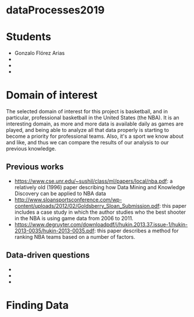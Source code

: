 # dataProcesses2019

# Students
- Gonzalo Flórez Arias
- 
-
-

# Domain of interest
The selected domain of interest for this project is basketball, and in particular, professional basketball in the United States (the NBA). It is an interesting domain, as more and more data is available daily as games are played, and being able to analyze all that data properly is starting to become a priority for professional teams. Also, it's a sport we know about and like, and thus we can compare the results of our analysis to our previous knowledge.

## Previous works
- https://www.cse.unr.edu/~sushil/class/ml/papers/local/nba.pdf: a relatively old (1996) paper describing how Data Mining and Knowledge
Discovery can be applied to NBA data
- http://www.sloansportsconference.com/wp-content/uploads/2012/02/Goldsberry_Sloan_Submission.pdf: this paper includes a case study in which the author studies who the best shooter in the NBA is using game data from 2006 to 2011.
- https://www.degruyter.com/downloadpdf/j/hukin.2013.37.issue-1/hukin-2013-0035/hukin-2013-0035.pdf: this paper describes a method for ranking NBA teams based on a number of factors. 

## Data-driven questions
-
-
-

# Finding Data
